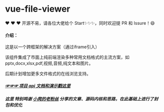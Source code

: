 # vue-file-viewer

❤️ ❤️ ❤️ 开源不易，请各位大佬给个 Start✨✨✨，同时欢迎提 PR 和 Issure！:smile:

#### 介绍：

这是以一个跨框架的解决方案（通过iframe引入）

该组件集成了市面上纯前端渲染多种常用文档格式的主流方案，如 pptx,docx,xlsx,pdf,视频,音频,纯文本和图片。

后期计划增加更多文件格式的在线浏览支持。

##### [☞☞☞ 项目 api 文档和演示戳这里](https://file-viewer.me7.cn/index.html)

##### 这里 特别鸣谢 [小爬的老粉丝](https://blog.csdn.net/wybaby168) 分享的文章、源码内核和思路，在此基础上进行了封包和优化
